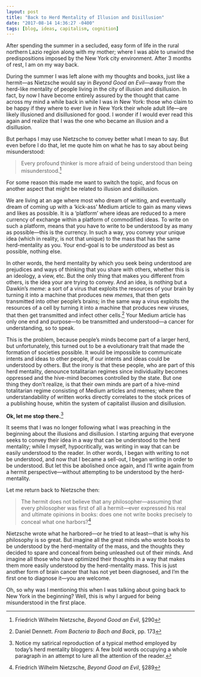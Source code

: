 ```yaml
---
layout: post
title: "Back to Herd Mentality of Illusion and Disillusion"
date: "2017-08-14 14:36:27 -0400"
tags: [blog, ideas, capitalism, cognition]
---
```


After spending the summer in a secluded, easy form of life in the rural northern Lazio region along with my mother; where I was able to unwind the predispositions imposed by the New York city environment. After 3 months of rest, I am on my way back.

During the summer I was left alone with my thoughts and books, just like a hermit—as Nietzsche would say in *Beyond Good an Evil*—away from the herd-like mentality of people living in the city of illusion and disillusion. In fact, by now I have become entirely assured by the thought that came across my mind a while back in while I was in New York: those who claim to be happy if they where to ever live in New York their whole adult life—are likely illusioned and disillusioned for good. I wonder if I would ever read this again and realize that I was the one who became an illusion and a disillusion.

But perhaps I may use Nietzsche to convey better what I mean to say. But even before I do that, let me quote him on what he has to say about being misunderstood:

> Every profound thinker is more afraid of being understood than being misunderstood.[^2]

For some reason this made me want to switch the topic, and focus on another aspect that might be related to illusion and disillusion.

We are living at an age where most who dream of writing, and eventually dream of coming up with a ‘kick-ass’ Medium article to gain as many views and likes as possible. It is a ‘platform’ where ideas are reduced to a mere currency of exchange within a platform of commodified ideas. To write on such a platform, means that you have to write to be understood by as many as possible—this is the currency. In such a way, you convey your unique idea (which in reality, is not that unique) to the mass that has the same herd-mentality as you. Your end-goal is to be *understood* as best as possible, nothing else.

In other words, the herd mentality by which you seek being understood are prejudices and ways of thinking that you share with others, whether this is an ideology, a view, etc. But the only thing that makes you different from others, is the idea your are trying to convey. And an idea, is nothing but a Dawkin’s *meme*: a sort of a virus that exploits the resources of your brain by turning it into a machine that produces new *memes*, that then gets transmitted into other people’s brains; in the same way a virus exploits the resources of a cell by turning it into a machine that produces new viruses, that then get transmitted and infect other cells.[^3] Your Medium article has only one end and purpose—to be transmitted and understood—a cancer for understanding, so to speak.

This is the problem, because people’s minds become part of a larger herd, but unfortunately, this turned out to be a evolutionary trait that made the formation of societies possible. It would be impossible to communicate intents and ideas to other people, if our intents and ideas could be understood by others. But the irony is that these people, who are part of this herd mentality, denounce totalitarian regimes since individuality becomes oppressed and the hive-mind becomes controlled by the state. But one thing they don’t realize, is that their own minds are part of a hive-mind totalitarian regime consisting of Medium articles and memes; where the understandability of written works directly correlates to the stock prices of a publishing house, whitin the system of capitalist illusion and disillusion.

**Ok, let me stop there.**[^4]

It seems that I was no longer following what I was preaching in the beginning about the illusions and disillusion. I starting arguing that everyone seeks to convey their idea in a way that can be understood to the herd mentality; while I myself, hypocritically, was writing in way that can be easily understood to the reader. In other words, I began with writing to not be understood, and now that I became a sell-out, I began writing in order to be understood. But let this be abolished once again, and I’ll write again from a hermit perspective—without attempting to be understood by the herd-mentality.

Let me return back to Nietzsche then:

> The hermit does not believe that any philosopher—assuming that every philosopher was first of all a hermit—ever expressed his real and ultimate opinions in books: does one not write books precisely to conceal what one harbors?[^1]

Nietzsche wrote what he harbored—or he tried to at least—that is why his philosophy is so great. But imagine all the great minds who wrote books to be understood by the herd-mentality of the mass, and the thoughts they decided to spare and conceal from being unleashed out of their minds. And imagine all those who have optimized their thoughts in a way that makes them more easily understood by the herd-mentality mass. This is just another form of brain cancer that has not yet been diagnosed, and I’m the first one to diagnose it—you are welcome.

Oh, so why was I mentioning this when I was talking about going back to New York in the beginning? Well, this is why I argued for being misunderstood in the first place.  

[^1]: Friedrich Wilhelm Nietzsche, *Beyond Good an Evil*, §289
[^2]: Friedrich Wilhelm Nietzsche, *Beyond Good an Evil*, §290
[^3]: Daniel Dennett. *From Bacteria to Bach and Back*, pp. 173
[^4]: Notice my satirical reproduction of a typical method employed by today’s herd mentality bloggers: A few bold words occupying a whole paragraph in an attempt to lure all the attention of the reader.
